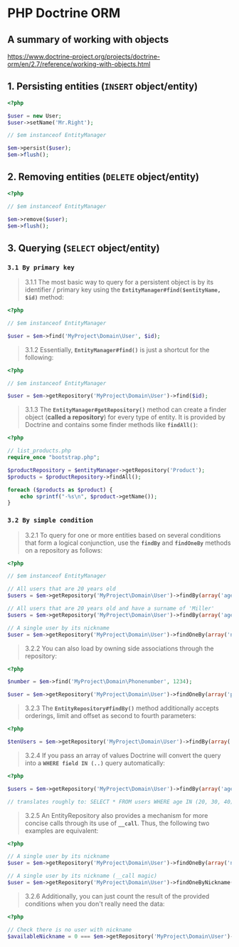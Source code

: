 # PHP Doctrine ORM 
## A summary of working with objects

https://www.doctrine-project.org/projects/doctrine-orm/en/2.7/reference/working-with-objects.html


## 1. Persisting entities (**`INSERT`** object/entity)

```php
<?php

$user = new User;
$user->setName('Mr.Right');

// $em instanceof EntityManager

$em->persist($user);
$em->flush();

```

## 2. Removing entities (**`DELETE`** object/entity)

```php
<?php

// $em instanceof EntityManager

$em->remove($user);
$em->flush();

```

## 3. Querying (**`SELECT`** object/entity)

### **`3.1 By primary key`**

> 3.1.1 The most basic way to query for a persistent object is by its identifier / primary key using the **`EntityManager#find($entityName, $id)`** method:
```php
<?php

// $em instanceof EntityManager

$user = $em->find('MyProject\Domain\User', $id);

```

> 3.1.2 Essentially, **`EntityManager#find()`** is just a shortcut for the following:

```php
<?php

// $em instanceof EntityManager

$user = $em->getRepository('MyProject\Domain\User')->find($id);
```

> 3.1.3 The **`EntityManager#getRepository()`** method can create a finder object (**called a repository**) for every type of entity. It is provided by Doctrine and contains some finder methods like **`findAll()`**:

```php
<?php

// list_products.php
require_once "bootstrap.php";

$productRepository = $entityManager->getRepository('Product');
$products = $productRepository->findAll();

foreach ($products as $product) {
    echo sprintf("-%s\n", $product->getName());
}

```

### **`3.2 By simple condition`**
> 3.2.1 To query for one or more entities based on several conditions that form a logical conjunction, use the **`findBy`** and **`findOneBy`** methods on a repository as follows:

```php
<?php

// $em instanceof EntityManager

// All users that are 20 years old
$users = $em->getRepository('MyProject\Domain\User')->findBy(array('age' => 20));

// All users that are 20 years old and have a surname of 'Miller'
$users = $em->getRepository('MyProject\Domain\User')->findBy(array('age' => 20, 'surname' => 'Miller'));

// A single user by its nickname
$user = $em->getRepository('MyProject\Domain\User')->findOneBy(array('nickname' => 'romanb'));

```

> 3.2.2 You can also load by owning side associations through the repository:

```php
<?php

$number = $em->find('MyProject\Domain\Phonenumber', 1234);

$user = $em->getRepository('MyProject\Domain\User')->findOneBy(array('phone' => $number->getId()));

```

> 3.2.3 The **`EntityRepository#findBy()`** method additionally accepts orderings, limit and offset as second to fourth parameters:

```php
<?php

$tenUsers = $em->getRepository('MyProject\Domain\User')->findBy(array('age' => 20), array('name' => 'ASC'), 10, 0);

```

> 3.2.4 If you pass an array of values Doctrine will convert the query into a **`WHERE field IN (..)`** query automatically:

```php
<?php

$users = $em->getRepository('MyProject\Domain\User')->findBy(array('age' => array(20, 30, 40)));

// translates roughly to: SELECT * FROM users WHERE age IN (20, 30, 40)

```

> 3.2.5 An EntityRepository also provides a mechanism for more concise calls through its use of **`__call`**. Thus, the following two examples are equivalent:

```php
<?php

// A single user by its nickname
$user = $em->getRepository('MyProject\Domain\User')->findOneBy(array('nickname' => 'romanb'));

// A single user by its nickname (__call magic)
$user = $em->getRepository('MyProject\Domain\User')->findOneByNickname('romanb');

```

> 3.2.6 Additionally, you can just count the result of the provided conditions when you don't really need the data:

```php
<?php

// Check there is no user with nickname
$availableNickname = 0 === $em->getRepository('MyProject\Domain\User')->count(['nickname' => 'nonexistent']);

```
